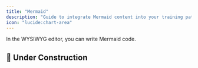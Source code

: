 ```yaml
---
title: "Mermaid"
description: "Guide to integrate Mermaid content into your training path."
icon: "lucide:chart-area"
---
```

In the WYSIWYG editor, you can write Mermaid code.

## 🚧 Under Construction
